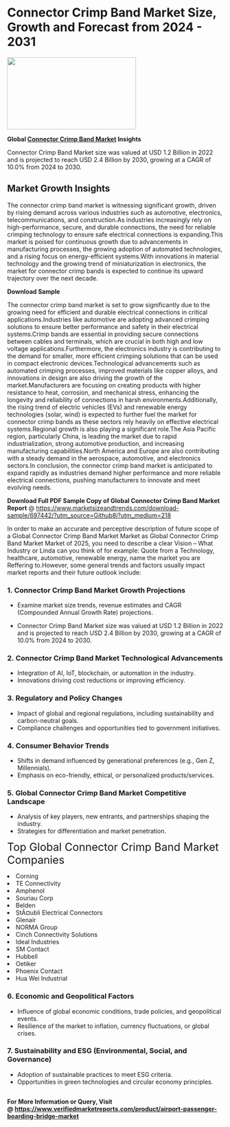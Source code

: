 <H1>Connector Crimp Band Market Size, Growth and Forecast from 2024 - 2031</H1><img class="aligncenter size-medium wp-image-584254" src="https://thirdeyenews.in/wp-content/uploads/2024/09/Global-Market-Research-300x168.jpeg" alt="" width="300" height="168" /><p><strong>Global&nbsp;<a href="https://www.marketsizeandtrends.com/download-sample/697442/?utm_source=Github8j?utm_medium=218">Connector Crimp Band Market</a> Insights</strong></p><p>Connector Crimp Band Market size was valued at USD 1.2 Billion in 2022 and is projected to reach USD 2.4 Billion by 2030, growing at a CAGR of 10.0% from 2024 to 2030.</p><p><h2>Market Growth Insights</h2> <p>The connector crimp band market is witnessing significant growth, driven by rising demand across various industries such as automotive, electronics, telecommunications, and construction.As industries increasingly rely on high-performance, secure, and durable connections, the need for reliable crimping technology to ensure safe electrical connections is expanding.This market is poised for continuous growth due to advancements in manufacturing processes, the growing adoption of automated technologies, and a rising focus on energy-efficient systems.With innovations in material technology and the growing trend of miniaturization in electronics, the market for connector crimp bands is expected to continue its upward trajectory over the next decade.</p> <p><strong>Download Sample</strong></p> <p>The connector crimp band market is set to grow significantly due to the growing need for efficient and durable electrical connections in critical applications.Industries like automotive are adopting advanced crimping solutions to ensure better performance and safety in their electrical systems.Crimp bands are essential in providing secure connections between cables and terminals, which are crucial in both high and low voltage applications.Furthermore, the electronics industry is contributing to the demand for smaller, more efficient crimping solutions that can be used in compact electronic devices.Technological advancements such as automated crimping processes, improved materials like copper alloys, and innovations in design are also driving the growth of the market.Manufacturers are focusing on creating products with higher resistance to heat, corrosion, and mechanical stress, enhancing the longevity and reliability of connections in harsh environments.Additionally, the rising trend of electric vehicles (EVs) and renewable energy technologies (solar, wind) is expected to further fuel the market for connector crimp bands as these sectors rely heavily on effective electrical systems.Regional growth is also playing a significant role.The Asia Pacific region, particularly China, is leading the market due to rapid industrialization, strong automotive production, and increasing manufacturing capabilities.North America and Europe are also contributing with a steady demand in the aerospace, automotive, and electronics sectors.In conclusion, the connector crimp band market is anticipated to expand rapidly as industries demand higher performance and more reliable electrical connections, pushing manufacturers to innovate and meet evolving needs.</p> <p><span class=""><strong>Download Full PDF Sample Copy of Global Connector Crimp Band Market Report</strong> @ <a href="https://www.marketsizeandtrends.com/download-sample/697442/?utm_source=Github8j?utm_medium=218" target="_blank">https://www.marketsizeandtrends.com/download-sample/697442/?utm_source=Github8j?utm_medium=218</a></span></p><p>In order to make an accurate and perceptive description of future scope of a Global&nbsp;Connector Crimp Band Market Market as Global&nbsp;Connector Crimp Band Market Market of 2025, you need to describe a clear Vision &ndash; What Industry or Linda can you think of for example: Quote from a Technology, healthcare, automotive, renewable energy, name the market you are Reffering to.However, some general trends and factors usually impact market reports and their future outlook include:</p><h3>1.&nbsp;<strong>Connector Crimp Band Market Growth Projections</strong></h3><ul><li>Examine market size trends, revenue estimates and CAGR (Compounded Annual Growth Rate) projections.</li><li><p>Connector Crimp Band Market size was valued at USD 1.2 Billion in 2022 and is projected to reach USD 2.4 Billion by 2030, growing at a CAGR of 10.0% from 2024 to 2030.</p></li></ul><h3>2.&nbsp;<strong>Connector Crimp Band Market Technological Advancements</strong></h3><ul><li>Integration of AI, IoT, blockchain, or automation in the industry.</li><li>Innovations driving cost reductions or improving efficiency.</li></ul><h3>3.&nbsp;<strong>Regulatory and Policy Changes</strong></h3><ul><li>Impact of global and regional regulations, including sustainability and carbon-neutral goals.</li><li>Compliance challenges and opportunities tied to government initiatives.</li></ul><h3>4.&nbsp;<strong>Consumer Behavior Trends</strong></h3><ul><li>Shifts in demand influenced by generational preferences (e.g., Gen Z, Millennials).</li><li>Emphasis on eco-friendly, ethical, or personalized products/services.</li></ul><h3>5.&nbsp;<strong>Global Connector Crimp Band Market Competitive Landscape</strong></h3><ul><li>Analysis of key players, new entrants, and partnerships shaping the industry.</li><li>Strategies for differentiation and market penetration.</li></ul><p data-pm-slice="1 1 []"><span style="color: inherit; font-family: inherit; font-size: 25px;">Top Global Connector Crimp Band Market Companies</span></p><div class="" data-test-id=""><p><li>Corning</li><li> TE Connectivity</li><li> Amphenol</li><li> Souriau Corp</li><li> Belden</li><li> StÃ¤ubli Electrical Connectors</li><li> Glenair</li><li> NORMA Group</li><li> Cinch Connectivity Solutions</li><li> Ideal Industries</li><li> SM Contact</li><li> Hubbell</li><li> Oetiker</li><li> Phoenix Contact</li><li> Hua Wei Industrial</li></p></div><h3>6.&nbsp;<strong>Economic and Geopolitical Factors</strong></h3><ul><li>Influence of global economic conditions, trade policies, and geopolitical events.</li><li>Resilience of the market to inflation, currency fluctuations, or global crises.</li></ul><h3>7.&nbsp;<strong>Sustainability and ESG (Environmental, Social, and Governance)</strong></h3><ul><li>Adoption of sustainable practices to meet ESG criteria.</li><li>Opportunities in green technologies and circular economy principles.</li></ul><h2><strong style="font-size: 14px;">For More Information or Query, Visit @&nbsp;</strong><a style="background-color: #ffffff; font-size: 14px;" href="https://www.marketsizeandtrends.com/report/connector-crimp-band-market/" target="_blank">https://www.verifiedmarketreports.com/product/airport-passenger-boarding-bridge-market</a></h2>
